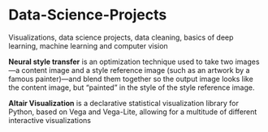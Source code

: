 # Data-Science-Projects
Visualizations, data science projects, data cleaning, basics of deep learning, machine learning and computer vision


**Neural style transfer** is an optimization technique used to take two images—a content image and a style reference image (such as an artwork by a famous painter)—and blend them together so the output image looks like the content image, but “painted” in the style of the style reference image.

**Altair Visualization** is a declarative statistical visualization library for Python, based on Vega and Vega-Lite, allowing for a multitude of different interactive visualizations
